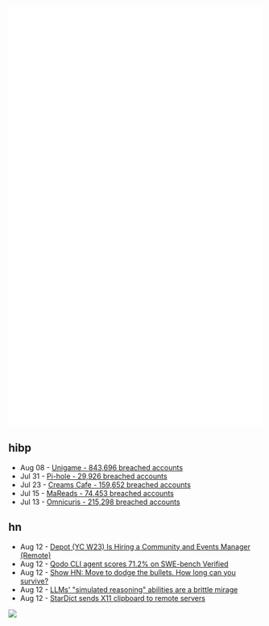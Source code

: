 ![Metrics](https://raw.githubusercontent.com/phixion/phixion/master/metrics.svg)

## hibp

<!--
for https://github.com/phixion/phixion/blob/main/.github/workflows/feeds.yml
-->
<!--START_SECTION:haveibeenpwnd-->
- Aug 08 - [Unigame - 843,696 breached accounts](https://haveibeenpwned.com/Breach/Unigame)
- Jul 31 - [Pi-hole - 29,926 breached accounts](https://haveibeenpwned.com/Breach/ThePi-Hole)
- Jul 23 - [Creams Cafe - 159,652 breached accounts](https://haveibeenpwned.com/Breach/CreamsCafe)
- Jul 15 - [MaReads - 74,453 breached accounts](https://haveibeenpwned.com/Breach/MaReads)
- Jul 13 - [Omnicuris - 215,298 breached accounts](https://haveibeenpwned.com/Breach/Omnicuris)
<!--END_SECTION:haveibeenpwnd-->

## hn

<!--
for https://github.com/phixion/phixion/blob/main/.github/workflows/feeds.yml
-->
<!--START_SECTION:hn-->
- Aug 12 - [Depot (YC W23) Is Hiring a Community and Events Manager (Remote)](https://www.ycombinator.com/companies/depot/jobs/K1IFotJ-community-events-manager)
- Aug 12 - [Qodo CLI agent scores 71.2% on SWE-bench Verified](https://www.qodo.ai/blog/qodo-command-swe-bench-verified/)
- Aug 12 - [Show HN: Move to dodge the bullets. How long can you survive?](https://dodge.trickle.host)
- Aug 12 - [LLMs' "simulated reasoning" abilities are a brittle mirage](https://arstechnica.com/ai/2025/08/researchers-find-llms-are-bad-at-logical-inference-good-at-fluent-nonsense/)
- Aug 12 - [StarDict sends X11 clipboard to remote servers](https://lwn.net/SubscriberLink/1032732/3334850da49689e1/)
<!--END_SECTION:hn-->

<!--
for https://yhype.me
-->
![](https://hit.yhype.me/github/profile?user_id=13013670)

